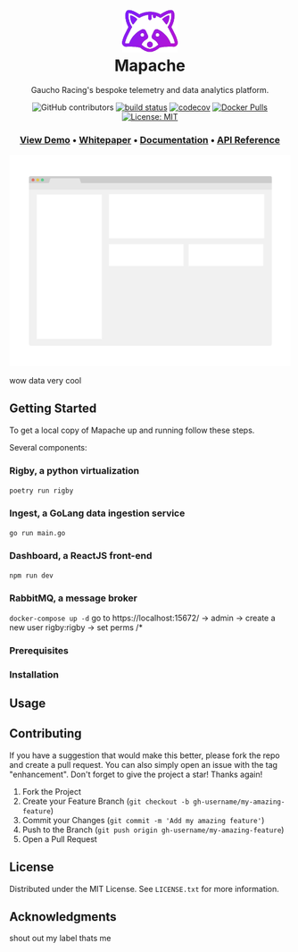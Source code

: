 
<!-- PROJECT SHIELDS -->
<!--
*** I'm using markdown "reference style" links for readability.
*** Reference links are enclosed in brackets [ ] instead of parentheses ( ).
*** See the bottom of this document for the declaration of the reference variables
*** for contributors-url, forks-url, etc. This is an optional, concise syntax you may use.
*** https://www.markdownguide.org/basic-syntax/#reference-style-links
-->


<h1 align="center">
  <br>
  <img src="assets/mapache.png" alt="Mapache Logo" width="100">
  <br>
  Mapache
  <br>
</h1>

<p align="center">Gaucho Racing's bespoke telemetry and data analytics platform.</p>

<div align="center">

![GitHub contributors](https://img.shields.io/github/contributors/gaucho-racing/mapache?style=flat)
[![build status](https://github.com/Gaucho-Racing/Mapache/actions/workflows/build.yml/badge.svg)](https://github.com/Gaucho-Racing/Mapache/actions/workflows/build.yml)
[![codecov](https://codecov.io/gh/Gaucho-Racing/Mapache/graph/badge.svg?token=FTX4H3ZT5V)](https://codecov.io/gh/Gaucho-Racing/Mapache)
[![Docker Pulls](https://img.shields.io/docker/pulls/gauchoracing/mp_gr24.svg)](https://hub.docker.com/r/gauchoracing/mp_gr24)
[![License: MIT](https://img.shields.io/badge/License-MIT-yellow.svg)](https://opensource.org/licenses/MIT)

</div>

  <h3 align="center">
   <a href=""><b>View Demo</b></a> &bull;
   <a href=""><b>Whitepaper</b></a> &bull;
   <a href=""><b>Documentation</b></a> &bull;
   <a href=""><b>API Reference</b></a>
 </h3>

<!-- ABOUT THE PROJECT -->
<div align="center">
    <img src="assets/dashboard.png" alt="Logo">
</div>

wow data very cool


<!-- GETTING STARTED -->
## Getting Started

To get a local copy of Mapache up and running follow these steps.


Several components:
### Rigby, a python virtualization
```poetry run rigby```
### Ingest, a GoLang data ingestion service
```go run main.go```
### Dashboard, a ReactJS front-end
```npm run dev```
### RabbitMQ, a message broker
```docker-compose up -d```
go to https://localhost:15672/ -> admin -> create a new user rigby:rigby -> set perms /*



### Prerequisites


### Installation


<!-- USAGE EXAMPLES -->
## Usage



<!-- CONTRIBUTING -->
## Contributing

If you have a suggestion that would make this better, please fork the repo and create a pull request. You can also simply open an issue with the tag "enhancement".
Don't forget to give the project a star! Thanks again!

1. Fork the Project
2. Create your Feature Branch (`git checkout -b gh-username/my-amazing-feature`)
3. Commit your Changes (`git commit -m 'Add my amazing feature'`)
4. Push to the Branch (`git push origin gh-username/my-amazing-feature`)
5. Open a Pull Request


<!-- LICENSE -->
## License

Distributed under the MIT License. See `LICENSE.txt` for more information.


<!-- ACKNOWLEDGMENTS -->
## Acknowledgments

shout out my label thats me

<!-- MARKDOWN LINKS & IMAGES -->
<!-- https://www.markdownguide.org/basic-syntax/#reference-style-links -->
[contributors-shield]: https://img.shields.io/github/contributors/Gaucho-Racing/Mapache.svg?style=for-the-badge
[contributors-url]: https://github.com/Gaucho-Racing/Mapache/graphs/contributors
[forks-shield]: https://img.shields.io/github/forks/Gaucho-Racing/Mapache.svg?style=for-the-badge
[forks-url]: https://github.com/Gaucho-Racing/Mapache/network/members
[stars-shield]: https://img.shields.io/github/stars/Gaucho-Racing/Mapache.svg?style=for-the-badge
[stars-url]: https://github.com/Gaucho-Racing/Mapache/stargazers
[issues-shield]: https://img.shields.io/github/issues/Gaucho-Racing/Mapache.svg?style=for-the-badge
[issues-url]: https://github.com/Gaucho-Racing/Mapache/issues
[license-shield]: https://img.shields.io/github/license/Gaucho-Racing/Mapache.svg?style=for-the-badge
[license-url]: https://github.com/Gaucho-Racing/Mapache/blob/master/LICENSE.txt
